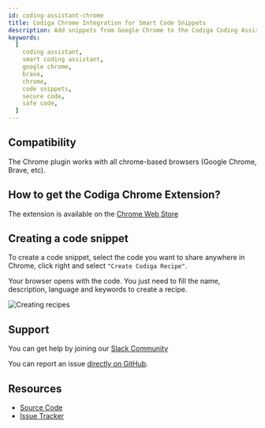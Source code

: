 ```yaml
---
id: coding-assistant-chrome
title: Codiga Chrome Integration for Smart Code Snippets
description: Add snippets from Google Chrome to the Codiga Coding Assistant. Create your own snippets and use them in your IDE.
keywords:
  [
    coding assistant,
    smart coding assistant,
    google chrome,
    brave,
    chrome,
    code snippets,
    secure code,
    safe code,
  ]
---
```


## Compatibility

The Chrome plugin works with all chrome-based browsers (Google Chrome, Brave, etc).

## How to get the Codiga Chrome Extension?

The extension is available on the [Chrome Web Store](https://chrome.google.com/webstore/detail/codiga/dbkhkhonmelajjempmoadocgneoadjge)

## Creating a code snippet

To create a code snippet, select the code you want to share anywhere in Chrome, click right and select `"Create Codiga Recipe"`.

Your browser opens with the code. You just need to fill the name, description, language and keywords to create a recipe.

![Creating recipes](/img/coding-assistant/chrome-create-recipe.gif)

## Support

You can get help by joining our [Slack Community](https://join.slack.com/t/codigahq/shared_invite/zt-9hvmfwie-9BUVFwZDwvpIGlkHv2mzYQ)

You can report an issue [directly on GitHub](https://github.com/codiga/chrome-extension/issues).

## Resources

- [Source Code](https://github.com/codiga/chrome-extension)
- [Issue Tracker](https://github.com/codiga/chrome-extension/issues)
